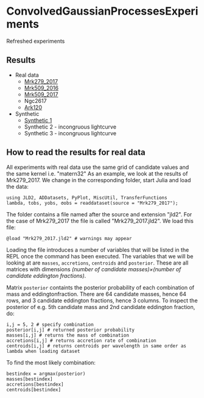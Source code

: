 # ConvolvedGaussianProcessesExperiments

Refreshed experiments

## Results
- Real data
  - [Mrk279_2017](Mrk279_2017.md)
  - [Mrk509_2016](Mrk509_2016.md)
  - [Mrk509_2017](Mrk509_2017.md)
  - Ngc2617
  - [Ark120](Ark120.md)
- Synthetic
  - [Synthetic 1](Synthetic1.md)
  - Synthetic 2 - incongruous lightcurve
  - Synthetic 3 - incongruous lightcurve

## How to read the results for real data

All experiments with real data use the same grid of candidate values and the same kernel i.e. "matern32"
As an example, we look at the results of Mrk279_2017. 
We change in the corresponding folder, start Julia and load the data:
```
using JLD2, ADDatasets, PyPlot, MiscUtil, TransferFunctions
lambda, tobs, yobs, σobs = readdataset(source = "Mrk279_2017");
```

The folder contains a file named after the source and extension "jld2". For the case of Mrk279_2017 the file is called "Mrk279_2017.jld2". We load this file:
```
@load "Mrk279_2017.jld2" # warnings may appear
```

Loading the file introduces a number of variables that will be listed in the REPL once the command has been executed. The variables that we will be looking at are `masses`, `accretions`, `centroids` and `posterior`. These are all matrices with dimensions *(number of candidate masses)×(number of candidate eddington fractions)*.

Matrix `posterior` containts the posterior probability of each combination of mass and eddingtonfraction. There are 64 candidate masses, hence 64 rows, and 3 candidate eddington fractions, hence 3 columns. To inspect the posterior of e.g. 5th candidate mass and 2nd candidate eddington fraction, do: 
```
i,j = 5, 2 # specify combination
posterior[i,j] # returned posterior probability
masses[i,j] # returns the mass of combination
accretions[i,j] # returns accretion rate of combination
centroids[i,j] # returns centroids per wavelength in same order as lambda when loading dataset
```

To find the most likely combination:
```
bestindex = argmax(posterior)
masses[bestindex]
accretions[bestindex]
centroids[bestindex]
```



